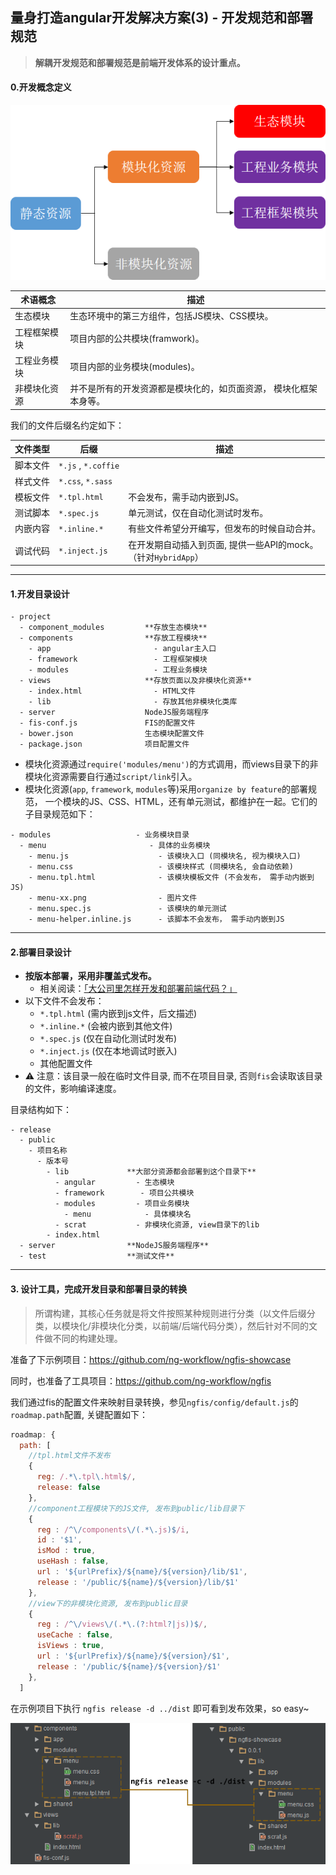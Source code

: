 ## 量身打造angular开发解决方案(3) - 开发规范和部署规范

> **解耦开发规范和部署规范是前端开发体系的设计重点。**


#### 0.开发概念定义

![ngfis-module](assets/ngfis-module.png)

术语概念 | 描述
------------ | -------------
生态模块 | 生态环境中的第三方组件，包括JS模块、CSS模块。
工程框架模块 | 项目内部的公共模块(framwork)。
工程业务模块 | 项目内部的业务模块(modules)。
非模块化资源 | 并不是所有的开发资源都是模块化的，如页面资源， 模块化框架本身等。


我们的文件后缀名约定如下：

文件类型 | 后缀 | 描述
------------ | ------------- | -------------
脚本文件 | `*.js` , `*.coffie` |
样式文件 | `*.css`, `*.sass` |
模板文件 | `*.tpl.html` | 不会发布，需手动内嵌到JS。
测试脚本 | `*.spec.js` | 单元测试，仅在自动化测试时发布。
内嵌内容 | `*.inline.*` | 有些文件希望分开编写，但发布的时候自动合并。
调试代码 | `*.inject.js` | 在开发期自动插入到页面, 提供一些API的mock。<br/>（针对`HybridApp`）

---

#### 1.开发目录设计
```
- project
  - component_modules         **存放生态模块**
  - components                **存放工程模块**
    - app                       - angular主入口
    - framework                 - 工程框架模块
    - modules                   - 工程业务模块
  - views                     **存放页面以及非模块化资源**
    - index.html                - HTML文件
    - lib                       - 存放其他非模块化类库
  - server                    NodeJS服务端程序
  - fis-conf.js               FIS的配置文件
  - bower.json                生态模块配置文件
  - package.json              项目配置文件
```

- 模块化资源通过`require('modules/menu')`的方式调用，而views目录下的非模块化资源需要自行通过`script/link`引入。
- 模块化资源(`app`, `framework`, `modules`等)采用`organize by feature`的部署规范，
一个模块的JS、CSS、HTML，还有单元测试，都维护在一起。它们的子目录规范如下：

```
- modules                   - 业务模块目录
  - menu                       - 具体的业务模块
    - menu.js                    - 该模块入口 (同模块名, 视为模块入口)
    - menu.css                   - 该模块样式 (同模块名, 会自动依赖)
    - menu.tpl.html              - 该模块模板文件 (不会发布， 需手动内嵌到JS)
    - menu-xx.png                - 图片文件
    - menu.spec.js               - 该模块的单元测试
    - menu-helper.inline.js      - 该脚本不会发布， 需手动内嵌到JS
```

---

#### 2.部署目录设计

- **按版本部署，采用非覆盖式发布。**
  - 相关阅读：[「大公司里怎样开发和部署前端代码？」](https://github.com/fouber/blog/issues/6)
- 以下文件不会发布：
  - `*.tpl.html`  (需内嵌到js文件，后文描述)
  - `*.inline.*`  (会被内嵌到其他文件)
  - `*.spec.js`   (仅在自动化测试时发布)
  - `*.inject.js` (仅在本地调试时嵌入)
  - 其他配置文件
- :warning: 注意：该目录一般在临时文件目录, 而不在项目目录, 否则`fis`会读取该目录的文件，影响编译速度。

目录结构如下：
```
- release
  - public
    - 项目名称
      - 版本号
        - lib             **大部分资源都会部署到这个目录下**
          - angular         - 生态模块
          - framework        - 项目公共模块
          - modules         - 项目业务模块
            - menu            - 具体模块名
          - scrat           - 非模块化资源, view目录下的lib
        - index.html
  - server                **NodeJS服务端程序**
  - test                  **测试文件**
```

---

#### 3. 设计工具，完成开发目录和部署目录的转换

> 所谓构建，其核心任务就是将文件按照某种规则进行分类（以文件后缀分类，以模块化/非模块化分类，以前端/后端代码分类），然后针对不同的文件做不同的构建处理。

准备了下示例项目：https://github.com/ng-workflow/ngfis-showcase

同时，也准备了工具项目：https://github.com/ng-workflow/ngfis

我们通过fis的配置文件来映射目录转换，参见`ngfis/config/default.js`的`roadmap.path`配置, 关键配置如下：
```javascript
roadmap: {
  path: [
    //tpl.html文件不发布
    {
      reg: /.*\.tpl\.html$/,
      release: false
    },
    //component工程模块下的JS文件, 发布到public/lib目录下
    {
      reg : /^\/components\/(.*\.js)$/i,
      id : '$1',
      isMod : true,
      useHash : false,
      url : '${urlPrefix}/${name}/${version}/lib/$1',
      release : '/public/${name}/${version}/lib/$1'
    },
    //view下的非模块化资源, 发布到public目录
    {
      reg : /^\/views\/(.*\.(?:html?|js))$/,
      useCache : false,
      isViews : true,
      url : '${urlPrefix}/${name}/${version}/$1',
      release : '/public/${name}/${version}/$1'
    },
  ]
```

在示例项目下执行 `ngfis release -d ../dist` 即可看到发布效果，so easy~

![ngfis-release](assets/ngfis-release.png)
